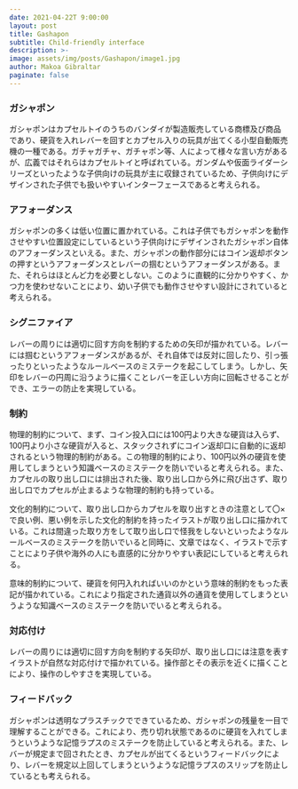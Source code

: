 ```yaml
---
date: 2021-04-22T 9:00:00
layout: post
title: Gashapon
subtitle: Child-friendly interface
description: >-
image: assets/img/posts/Gashapon/image1.jpg
author: Makoa Gibraltar
paginate: false
---
```


### ガシャポン
ガシャポンはカプセルトイのうちのバンダイが製造販売している商標及び商品であり、硬貨を入れレバーを回すとカプセル入りの玩具が出てくる小型自動販売機の一種である。ガチャガチャ、ガチャポン等、人によって様々な言い方があるが、広義ではそれらはカプセルトイと呼ばれている。ガンダムや仮面ライダーシリーズといったような子供向けの玩具が主に収録されているため、子供向けにデザインされた子供でも扱いやすいインターフェースであると考えられる。

### アフォーダンス
ガシャポンの多くは低い位置に置かれている。これは子供でもガシャポンを動作させやすい位置設定にしているという子供向けにデザインされたガシャポン自体のアフォーダンスといえる。また、ガシャポンの動作部分にはコイン返却ボタンの押すというアフォーダンスとレバーの掴むというアフォーダンスがある。また、それらはほとんど力を必要としない。このように直観的に分かりやすく、かつ力を使わせないことにより、幼い子供でも動作させやすい設計にされていると考えられる。

### シグニファイア
レバーの周りには適切に回す方向を制約するための矢印が描かれている。レバーには掴むというアフォーダンスがあるが、それ自体では反対に回したり、引っ張ったりといったようなルールベースのミステークを起こしてしまう。しかし、矢印をレバーの円周に沿うように描くことレバーを正しい方向に回転させることができ、エラーの防止を実現している。

### 制約
 物理的制約について、まず、コイン投入口には100円より大きな硬貨は入らず、100円より小さな硬貨が入ると、スタックされずにコイン返却口に自動的に返却されるという物理的制約がある。この物理的制約により、100円以外の硬貨を使用してしまうという知識ベースのミステークを防いでいると考えられる。また、カプセルの取り出し口には排出された後、取り出し口から外に飛び出さず、取り出し口でカプセルが止まるような物理的制約も持っている。

 文化的制約について、取り出し口からカプセルを取り出すときの注意として〇×で良い例、悪い例を示した文化的制約を持ったイラストが取り出し口に描かれている。これは間違った取り方をして取り出し口で怪我をしないといったようなルールベースのミステークを防いでいると同時に、文章ではなく、イラストで示すことにより子供や海外の人にも直感的に分かりやすい表記にしていると考えられる。

 意味的制約について、硬貨を何円入れればいいのかという意味的制約をもった表記が描かれている。これにより指定された通貨以外の通貨を使用してしまうというような知識ベースのミステークを防いでいると考えられる。

### 対応付け
 レバーの周りには適切に回す方向を制約する矢印が、取り出し口には注意を表すイラストが自然な対応付けで描かれている。操作部とその表示を近くに描くことにより、操作のしやすさを実現している。

### フィードバック
 ガシャポンは透明なプラスチックでできているため、ガシャポンの残量を一目で理解することができる。これにより、売り切れ状態であるのに硬貨を入れてしまうというような記憶ラプスのミステークを防止していると考えられる。また、レバーが規定まで回されたとき、カプセルが出てくるというフィードバックにより、レバーを規定以上回してしまうというような記憶ラプスのスリップを防止しているとも考えられる。
